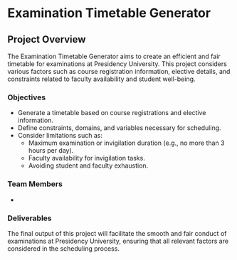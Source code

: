 # Examination Timetable Generator

## Project Overview

The Examination Timetable Generator aims to create an efficient and fair timetable for examinations at Presidency University. This project considers various factors such as course registration information, elective details, and constraints related to faculty availability and student well-being.

### Objectives

- Generate a timetable based on course registrations and elective information.
- Define constraints, domains, and variables necessary for scheduling.
- Consider limitations such as:
  - Maximum examination or invigilation duration (e.g., no more than 3 hours per day).
  - Faculty availability for invigilation tasks.
  - Avoiding student and faculty exhaustion.

### Team Members

- 

### Deliverables

The final output of this project will facilitate the smooth and fair conduct of examinations at Presidency University, ensuring that all relevant factors are considered in the scheduling process.
